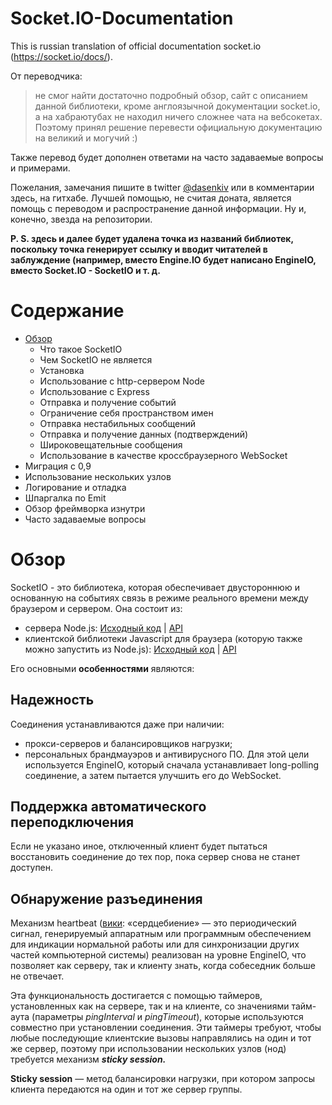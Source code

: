 # Socket.IO-Documentation
This is russian translation of official documentation socket.io (https://socket.io/docs/).

От переводчика: 

> не смог найти достаточно подробный обзор, сайт с описанием данной
> библиотеки, кроме англоязычной документации socket.io, а на
> хабраютубах не находил ничего сложнее чата на вебсокетах.  Поэтому
> принял решение перевести официальную документацию на великий и могучий
> :)

Также перевод будет дополнен ответами на часто задаваемые вопросы и примерами.

Пожелания, замечания пишите в twitter [@dasenkiv](https://twitter.com/dasenkiv) или в комментарии здесь, на гитхабе.
Лучшей помощью, не считая доната, является помощь с переводом и распространение данной информации. Ну и, конечно, звезда на репозитории.

**P. S. здесь и далее будет удалена точка из названий библиотек, поскольку точка генерирует ссылку и вводит читателей в заблуждение (например, вместо Engine.IO будет написано EngineIO, вместо Socket.IO - SocketIO и т. д.**

# Содержание

 - [Обзор](#Обзор)
	 - Что такое SocketIO
	 - Чем SocketIO не является
	 - Установка
	 - Использование с http-сервером Node
	 - Использование с Express
	 - Отправка и получение событий
	 - Ограничение себя пространством имен
	 - Отправка нестабильных сообщений
	 - Отправка и получение данных (подтверждений)
	 - Широковещательные сообщения
	 - Использование в качестве кроссбраузерного WebSocket
 - Миграция с 0,9
 - Использование нескольких узлов
 - Логирование и отладка
 - Шпаргалка по Emit
 - Обзор фреймворка изнутри
 - Часто задаваемые вопросы
# Обзор
SocketIO - это библиотека, которая обеспечивает двустороннюю и основанную на событиях связь в режиме реального времени между браузером и сервером. Она состоит из:
 - сервера Node.js: [Исходный код](https://github.com/socketio/socket.io) | [API](https://socket.io/docs/server-api/)
 - клиентской библиотеки Javascript для браузера (которую также можно запустить из Node.js): [Исходный код](https://github.com/socketio/socket.io-client) | [API](https://socket.io/docs/client-api/)
 

Его основными **особенностями** являются:

## Надежность

Соединения устанавливаются даже при наличии:

 - прокси-серверов и балансировщиков нагрузки;
- персональных брандмауэров и антивирусного ПО.
Для этой цели используется EngineIO, который сначала устанавливает long-polling соединение, а затем пытается улучшить его до  WebSocket. 

## Поддержка автоматического переподключения

Если не указано иное, отключенный клиент будет пытаться восстановить соединение до тех пор, пока сервер снова не станет доступен. 

## Обнаружение разъединения

Механизм heartbeat ([вики](https://ru.wikipedia.org/wiki/Heartbeat-%D1%81%D0%BE%D0%BE%D0%B1%D1%89%D0%B5%D0%BD%D0%B8%D0%B5): «сердцебиение» — это периодический сигнал, генерируемый аппаратным или программным обеспечением для индикации нормальной работы или для синхронизации других частей компьютерной системы) реализован на уровне EngineIO, что позволяет как серверу, так и клиенту знать, когда собеседник больше не отвечает.

Эта функциональность достигается с помощью таймеров, установленных как на сервере, так и на клиенте, со значениями тайм-аута (параметры *pingInterval* и *pingTimeout*), которые используются совместно при установлении соединения. Эти таймеры требуют, чтобы любые последующие клиентские вызовы направлялись на один и тот же сервер, поэтому при использовании нескольких узлов (нод) требуется механизм ***sticky session.***

**Sticky session** — метод балансировки нагрузки, при котором запросы клиента передаются на один и тот же сервер группы.
